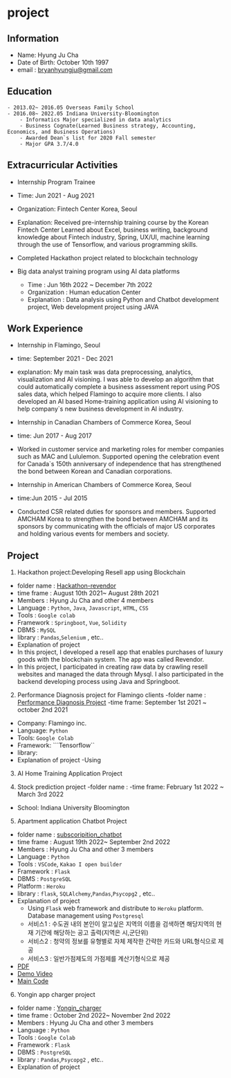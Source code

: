 # project
## Information
- Name: Hyung Ju Cha 
- Date of Birth: October 10th 1997 
- email : <bryanhyungju@gmail.com>


## Education
    - 2013.02~ 2016.05 Overseas Family School
    - 2016.08~ 2022.05 Indiana University-Bloomington
        - Informatics Major specialized in data analytics
        - Business Cognate(Learned Business strategy, Accounting, Economics, and Business Operations)
        - Awarded Dean`s list for 2020 Fall semester
        - Major GPA 3.7/4.0


## Extracurricular Activities

- Internship Program Trainee 
- Time: Jun 2021 - Aug 2021
- Organization: Fintech Center Korea, Seoul

- Explanation: Received pre-internship training course by the Korean Fintech Center
Learned about Excel, business writing, background knowledge about Fintech 
industry, Spring, UX/UI, machine learning through the use of Tensorflow, and 
various programming skills. 

- Completed Hackathon project related to blockchain technology

- Big data analyst training program using AI data platforms
    - Time : Jun 16th 2022 ~ December 7th 2022 
    - Organization : Human education Center
    - Explanation : Data analysis using Python and Chatbot development project, Web development project using JAVA 


## Work Experience

- Internship in Flamingo, Seoul
- time: September 2021 - Dec 2021
- explanation: My main task was data preprocessing, analytics, visualization and AI visioning. I was able to develop an algorithm that could automatically complete a business assessment report using POS sales data, which helped Flamingo to acquire more 
clients. I also developed an AI based Home-training application using AI visioning 
to help company`s new business development in AI industry.


- Internship in Canadian Chambers of Commerce Korea, Seoul
- time: Jun 2017 - Aug 2017
- Worked in customer service and marketing roles for member companies such as 
MAC and Lululemon.
Supported opening the celebration event for Canada`s 150th anniversary of 
independence that has strengthened the bond between Korean and Canadian 
corporations.

- Internship in American Chambers of Commerce Korea, Seoul
- time:Jun 2015 - Jul 2015
- Conducted CSR related duties for sponsors and members. 
Supported AMCHAM Korea to strengthen the bond between AMCHAM and its 
sponsors by communicating with the officials of major US corporates and holding 
various events for members and society.


 ## Project
 
 
 1. Hackathon project:Developing Resell app using Blockchain 
 - folder name : [Hackathon-revendor](https://github.com/bryancha-ui/Hackathon-Revendor)
- time frame : August 10th 2021~ August 28th 2021
- Members : Hyung Ju Cha and other 4 members
- Language : ```Python```, ```Java```, ```Javascript```, ```HTML```, ```CSS```
- Tools : ```Google colab```
- Framework : ```Springboot```, ```Vue```, ```Solidity```
- DBMS : ```MySQL```
- library : ```Pandas```,```Selenium``` , etc..
- Explanation of project 
- In this project, I developed a resell app that enables purchases of luxury goods with the blockchain system. The app was called Revendor. 
- In this project, I participated in creating raw data by crawling resell websites and managed the data through Mysql. I also participated in the backend developing process using Java and Springboot. 
 
 2. Performance Diagnosis project for Flamingo clients 
 -folder name : [Performance Diagnosis Project](https://github.com/bryancha-ui/Performance-Diagnosis-Project)
 -time frame: September 1st 2021 ~ october 2nd 2021 
 - Company: Flamingo inc.
 - Language:  ```Python```
 - Tools: ```Google Colab```
 - Framework: ```Tensorflow``
 - library:
 - Explanation of project
    -Using 
    
 3. AI Home Training Application Project 
 
 
 4. Stock prediction project 
 -folder name :
 -time frame: February 1st 2022 ~ March 3rd 2022 
 - School: Indiana University Bloomington
 
 
 5. Apartment application Chatbot Project
- folder name : [subscoripition_chatbot](https://github.com/bryancha-ui/Subscription_chatbot)
- time frame : August 19th 2022~ September 2nd 2022
- Members : Hyung Ju Cha and other 3 members
- Language : ```Python```
- Tools : ```VSCode```, ```Kakao I open builder```
- Framework : ```Flask```
- DBMS : ```PostgreSQL```
- Platform : ```Heroku```
- library : ```flask```, ```SQLAlchemy```,```Pandas```,```Psycopg2``` , etc..
- Explanation of project 
    - Using ```Flask``` web framework and distribute to ```Heroku``` platform. Database management using ```Postgresql```
    - 서비스1 : 수도권 내의 본인이 알고싶은 지역의 이름을 검색하면 해당지역의 현재 기간에 해당하는 공고 출력(지역은 시,군단위)
    - 서비스2 : 청약의 정보를 유형별로 자체 제작한 간략한 카드와 URL형식으로 제공
    - 서비스3 : 일반가점제도의 가점제를 계산기형식으로 제공
- [PDF](https://github.com/bryancha-ui/Subscription_chatbot/blob/main/subscoription_chatbot/%EC%B5%9C%EC%A2%85%EB%B0%9C%ED%91%9C_PPT.pdf)
- [Demo Video](https://github.com/bryancha-ui/Subscription_chatbot/blob/main/subscoription_chatbot/%EC%8B%9C%EC%97%B0%EC%98%81%EC%83%81.mp4)
- [Main Code](https://github.com/bryancha-ui/Subscription_chatbot/tree/main/subscoription_chatbot/app)

 6. Yongin app charger project 
 - folder name : [Yongin_charger](https://github.com/bryancha-ui/Yonginchargerproject)
- time frame : October 2nd 2022~ November 2nd 2022
- Members : Hyung Ju Cha and other 3 members
- Language : ```Python```
- Tools : ```Google Colab```
- Framework : ```Flask```
- DBMS : ```PostgreSQL```
- library : ```Pandas```,```Psycopg2``` , etc..
- Explanation of project 
